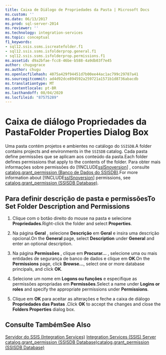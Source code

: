 ```yaml
---
title: Caixa de Diálogo de Propriedades da Pasta | Microsoft Docs
ms.custom: ''
ms.date: 06/13/2017
ms.prod: sql-server-2014
ms.reviewer: ''
ms.technology: integration-services
ms.topic: conceptual
f1_keywords:
- sql12.ssis.ssms.iscreatefolder.f1
- sql12.ssis.ssms.isfolderprop.general.f1
- sql12.ssis.ssms.isfolderprop.permissions.f1
ms.assetid: d9a2bfae-fcc8-46be-b588-4a9db03f7e45
author: chugugrace
ms.author: chugu
ms.openlocfilehash: 4075a429f94451d7b00ee44ac1ac799c29787a41
ms.sourcegitcommit: ad4d92dce894592a259721a1571b1d8736abacdb
ms.translationtype: MT
ms.contentlocale: pt-BR
ms.lasthandoff: 08/04/2020
ms.locfileid: "87575289"
---
```

# <a name="folder-properties-dialog-box"></a><span data-ttu-id="68bb3-102">Caixa de diálogo Propriedades da Pasta</span><span class="sxs-lookup"><span data-stu-id="68bb3-102">Folder Properties Dialog Box</span></span>
  <span data-ttu-id="68bb3-103">Uma pasta contém projetos e ambientes no catálogo do `SSISDB`.</span><span class="sxs-lookup"><span data-stu-id="68bb3-103">A folder contains projects and environments in the `SSISDB` catalog.</span></span> <span data-ttu-id="68bb3-104">Cada pasta define permissões que se aplicam aos conteúdo da pasta.</span><span class="sxs-lookup"><span data-stu-id="68bb3-104">Each folder defines permissions that apply to the contents of the folder.</span></span> <span data-ttu-id="68bb3-105">Para obter mais informações sobre permissões do [!INCLUDE[ssISnoversion](../../includes/ssisnoversion-md.md)] , consulte [catalog.grant_permission &#40;Banco de Dados do SSISDB&#41;](/sql/integration-services/system-stored-procedures/catalog-grant-permission-ssisdb-database).</span><span class="sxs-lookup"><span data-stu-id="68bb3-105">For more information about [!INCLUDE[ssISnoversion](../../includes/ssisnoversion-md.md)] permissions, see [catalog.grant_permission &#40;SSISDB Database&#41;](/sql/integration-services/system-stored-procedures/catalog-grant-permission-ssisdb-database).</span></span>  
  
## <a name="to-set-folder-description-and-permissions"></a><span data-ttu-id="68bb3-106">Para definir descrição de pasta e permissões</span><span class="sxs-lookup"><span data-stu-id="68bb3-106">To Set Folder Description and Permissions</span></span>  
  
1.  <span data-ttu-id="68bb3-107">Clique com o botão direito do mouse na pasta e selecione **Propriedades**.</span><span class="sxs-lookup"><span data-stu-id="68bb3-107">Right-click the folder and select **Properties**.</span></span>  
  
2.  <span data-ttu-id="68bb3-108">Na página **Geral** , selecione **Descrição** em **Geral** e insira uma descrição opcional.</span><span class="sxs-lookup"><span data-stu-id="68bb3-108">On the **General** page, select **Description** under **General** and enter an optional description.</span></span>  
  
3.  <span data-ttu-id="68bb3-109">Na página **Permissões** , clique em **Procurar...** , selecione uma ou mais entidades de segurança de banco de dados e clique em **OK**.</span><span class="sxs-lookup"><span data-stu-id="68bb3-109">On the **Permissions** page, click **Browse...**, select one or more database principals, and click **OK**.</span></span>  
  
4.  <span data-ttu-id="68bb3-110">Selecione um nome em **Logons ou funções** e especifique as permissões apropriadas em **Permissões**.</span><span class="sxs-lookup"><span data-stu-id="68bb3-110">Select a name under **Logins or roles** and specify the appropriate permissions under **Permissions**.</span></span>  
  
5.  <span data-ttu-id="68bb3-111">Clique em **OK** para aceitar as alterações e feche a caixa de diálogo **Propriedades das Pastas** .</span><span class="sxs-lookup"><span data-stu-id="68bb3-111">Click **OK** to accept the changes and close the **Folders Properties** dialog box.</span></span>  
  
## <a name="see-also"></a><span data-ttu-id="68bb3-112">Consulte Também</span><span class="sxs-lookup"><span data-stu-id="68bb3-112">See Also</span></span>  
 <span data-ttu-id="68bb3-113">[Servidor do SSIS &#40;Integration Services&#41;](integration-services-ssis-server-and-catalog.md) </span><span class="sxs-lookup"><span data-stu-id="68bb3-113">[Integration Services &#40;SSIS&#41; Server](integration-services-ssis-server-and-catalog.md) </span></span>  
 [<span data-ttu-id="68bb3-114">catalog.grant_permission &#40;SSISDB Database&#41;</span><span class="sxs-lookup"><span data-stu-id="68bb3-114">catalog.grant_permission &#40;SSISDB Database&#41;</span></span>](/sql/integration-services/system-stored-procedures/catalog-grant-permission-ssisdb-database)  
  
  
